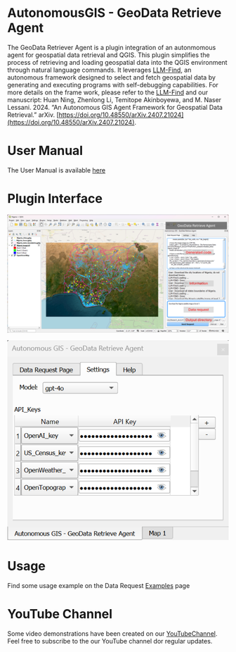 # AutonomousGIS - GeoData Retrieve Agent
The GeoData Retriever Agent is a plugin integration of an autonmomous agent for geospatial data retrieval and QGIS. This plugin simplifies the process of retrieving and loading geospatial data into the QGIS environment through natural language commands. It leverages [LLM-Find](https://github.com/gladcolor/LLM-Find), an autonomous framework designed to select and fetch geospatial data by generating and executing programs with self-debugging capabilities. For more details on the frame work, please refer to the [LLM-Find](https://github.com/gladcolor/LLM-Find) and our manuscript: Huan Ning, Zhenlong Li, Temitope Akinboyewa, and M. Naser Lessani. 2024. “An Autonomous GIS Agent Framework for Geospatial Data Retrieval.” arXiv. [https://doi.org/10.48550/arXiv.2407.21024](https://doi.org/10.48550/arXiv.2407.21024). 

# User Manual
The User Manual is available [here](https://github.com/Teakinboyewa/AutonomousGIS_GeodataRetrieverAgent/blob/master/User_manual.md)

# Plugin Interface

![Plugin Interface.png](Docs%2FPluginGUI.png)

![Settings.png](Docs%2FPluginSetting.png)

# Usage
Find some usage example on the Data Request [Examples](https://github.com/Teakinboyewa/AutonomousGIS_GeodataRetrieverAgent/blob/master/Data%20request%20examples.md) page

# YouTube Channel
Some video demonstrations have been created on our [YouTubeChannel](https://youtube.com/@gibd_lab). Feel free to subscribe to the our YouTube channel dor regular updates.
